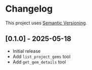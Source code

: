 # Changelog

This project uses [Semantic Versioning](https://semver.org/spec/v2.0.0.html).

## [0.1.0] - 2025-05-18

- Initial release
- Add `list_project_gems` tool
- Add `get_gem_details` tool
